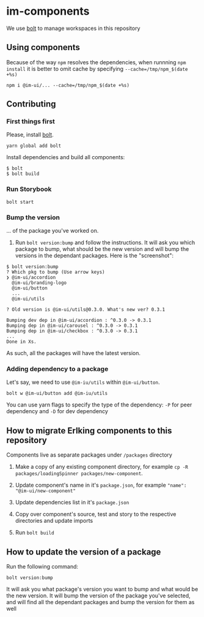 # im-components

We use [bolt](https://www.npmjs.com/package/bolt) to manage workspaces in this repository

## Using components

Because of the way `npm` resolves the dependencies, when runnning `npm install` it is better to omit cache by specifying `--cache=/tmp/npm_$(date +%s)`

```
npm i @im-ui/... --cache=/tmp/npm_$(date +%s)
```

## Contributing

### First things first

Please, install [bolt](https://www.npmjs.com/package/bolt).

```
yarn global add bolt
```

Install dependencies and build all components:

```
$ bolt
$ bolt build
```

### Run Storybook

```
bolt start
```

### Bump the version

... of the package you've worked on.

1. Run `bolt version:bump` and follow the instructions. It will ask you which package to bump, what should be the new version and will bump the versions in the dependant packages. Here is the "screenshot":

```
$ bolt version:bump
? Which pkg to bump (Use arrow keys)
❯ @im-ui/accordion
  @im-ui/branding-logo
  @im-ui/button
  ...
  @im-ui/utils

? Old version is @im-ui/utils@0.3.0. What's new ver? 0.3.1

Bumping dev dep in @im-ui/accordion : ^0.3.0 -> 0.3.1
Bumping dep in @im-ui/carousel : ^0.3.0 -> 0.3.1
Bumping dep in @im-ui/checkbox : ^0.3.0 -> 0.3.1
...
Done in Xs.
```

As such, all the packages will have the latest version.

### Adding dependency to a package

Let's say, we need to use `@im-iu/utils` within `@im-ui/button`.

```
bolt w @im-ui/button add @im-iu/utils
```

You can use yarn flags to specify the type of the dependency: `-P` for peer dependency and `-D` for dev dependency

## How to migrate Erlking components to this repository

Components live as separate packages under `/packages` directory

1. Make a copy of any existing component directory, for example `cp -R packages/loadingSpinner packages/new-component`.

2. Update component's name in it's `package.json`, for example `"name": "@im-ui/new-component"`

3. Update dependencies list in it's `package.json`

4. Copy over component's source, test and story to the respective directories and update imports

5. Run `bolt build`

## How to update the version of a package

Run the following command:

```
bolt version:bump
```

It will ask you what package's version you want to bump and what would be the new version.
It will bump the version of the package you've selected, and will find all the dependant packages and bump the version for them as well
